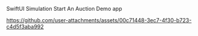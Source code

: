SwiftUI Simulation Start An Auction Demo app 

https://github.com/user-attachments/assets/00c71448-3ec7-4f30-b723-c4d5f3aba992

